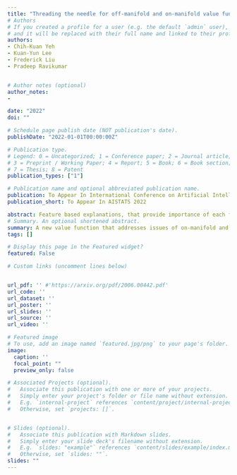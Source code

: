 ```yaml
---
title: "Threading the needle for off-manifold and on-manifold value functions for Shapley Value Explanations"
# Authors
# If you created a profile for a user (e.g. the default `admin` user), write the username (folder name) here 
# and it will be replaced with their full name and linked to their profile.
authors:
- Chih-Kuan Yeh
- Kuan-Yun Lee
- Frederick Liu
- Pradeep Ravikumar


# Author notes (optional)
author_notes:
- 

date: "2022"
doi: ""

# Schedule page publish date (NOT publication's date).
publishDate: "2022-01-01T00:00:00Z"

# Publication type.
# Legend: 0 = Uncategorized; 1 = Conference paper; 2 = Journal article;
# 3 = Preprint / Working Paper; 4 = Report; 5 = Book; 6 = Book section;
# 7 = Thesis; 8 = Patent
publication_types: ["1"]

# Publication name and optional abbreviated publication name.
publication: To Appear In International Conference on Artificial Intelligence and Statistics 2022
publication_short: To Appear In AISTATS 2022

abstract: Feature based explanations, that provide importance of each feature towards the model prediction, is arguably one of the most intuitive ways to explain a model. In this paper, we establish a novel set of evaluation criteria for such feature based explanations by robustness analysis. In contrast to existing evaluations which require us to specify some way to "remove" features that could inevitably introduces biases and artifacts, we make use of the subtler notion of smaller adversarial perturbations. By optimizing towards our proposed evaluation criteria, we obtain new explanations that are loosely necessary and sufficient for a prediction. We further extend the explanation to extract the set of features that would move the current prediction to a target class by adopting targeted adversarial attack for the robustness analysis. Through experiments across multiple domains and a user study, we validate the usefulness of our evaluation criteria and our derived explanations.
# Summary. An optional shortened abstract.
summary: A new value function that addresses issues of on-manifold and off-manifold value functions to be used with Shapley value.
tags: []

# Display this page in the Featured widget?
featured: False

# Custom links (uncomment lines below)


url_pdf: '' #'https://arxiv.org/pdf/2006.00442.pdf'
url_code: ''
url_dataset: ''
url_poster: ''
url_slides: ''
url_source: ''
url_video: ''

# Featured image
# To use, add an image named `featured.jpg/png` to your page's folder. 
image:
  caption: ''
  focal_point: ""
  preview_only: false

# Associated Projects (optional).
#   Associate this publication with one or more of your projects.
#   Simply enter your project's folder or file name without extension.
#   E.g. `internal-project` references `content/project/internal-project/index.md`.
#   Otherwise, set `projects: []`.


# Slides (optional).
#   Associate this publication with Markdown slides.
#   Simply enter your slide deck's filename without extension.
#   E.g. `slides: "example"` references `content/slides/example/index.md`.
#   Otherwise, set `slides: ""`.
slides: ""
---
```

